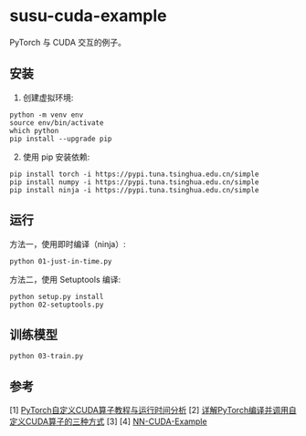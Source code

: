 # susu-cuda-example

PyTorch 与 CUDA 交互的例子。

## 安装

1. 创建虚拟环境:

```shell
python -m venv env
source env/bin/activate
which python
pip install --upgrade pip
```

2. 使用 pip 安装依赖:

```shell
pip install torch -i https://pypi.tuna.tsinghua.edu.cn/simple
pip install numpy -i https://pypi.tuna.tsinghua.edu.cn/simple
pip install ninja -i https://pypi.tuna.tsinghua.edu.cn/simple
```

## 运行

方法一，使用即时编译（ninja）:

```shell
python 01-just-in-time.py
```

方法二，使用 Setuptools 编译:

```shell
python setup.py install
python 02-setuptools.py
```

## 训练模型

```shell
python 03-train.py
```

## 参考

[1] [PyTorch自定义CUDA算子教程与运行时间分析](https://godweiyang.com/2021/03/18/torch-cpp-cuda/)
[2] [详解PyTorch编译并调用自定义CUDA算子的三种方式](https://godweiyang.com/2021/03/21/torch-cpp-cuda-2/)
[3] []()
[4] [NN-CUDA-Example](https://github.com/godweiyang/NN-CUDA-Example)